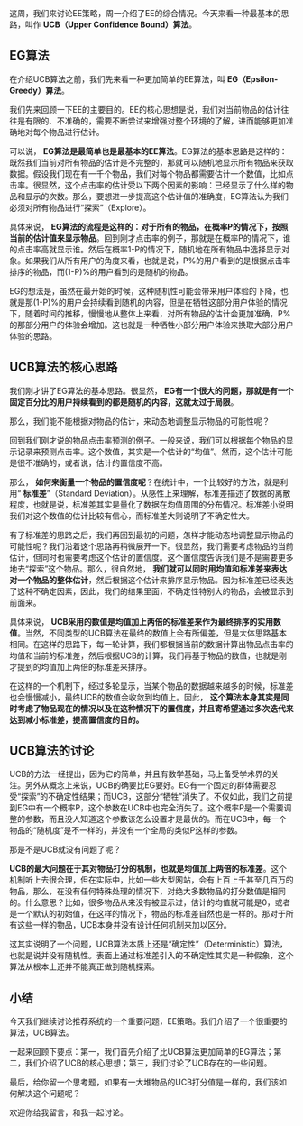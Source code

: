 这周，我们来讨论EE策略，周一介绍了EE的综合情况。今天来看一种最基本的思路，叫作 **UCB（Upper Confidence Bound）算法**。

## EG算法

在介绍UCB算法之前，我们先来看一种更加简单的EE算法，叫 **EG（Epsilon-Greedy）算法**。

我们先来回顾一下EE的主要目的。EE的核心思想是说，我们对当前物品的估计往往是有限的、不准确的，需要不断尝试来增强对整个环境的了解，进而能够更加准确地对每个物品进行估计。

可以说， **EG算法是最简单也是最基本的EE算法**。EG算法的基本思路是这样的：既然我们当前对所有物品的估计是不完整的，那就可以随机地显示所有物品来获取数据。假设我们现在有一千个物品，我们对每个物品都需要估计一个数值，比如点击率。很显然，这个点击率的估计受以下两个因素的影响：已经显示了什么样的物品和显示的次数。那么，要想进一步提高这个估计值的准确度，EG算法认为我们必须对所有物品进行“探索”（Explore）。

具体来说， **EG算法的流程是这样的：对于所有的物品，在概率P的情况下，按照当前的估计值来显示物品**。回到刚才点击率的例子，那就是在概率P的情况下，谁的点击率高就显示谁。然后在概率1-P的情况下，随机地在所有物品中选择显示对象。如果我们从所有用户的角度来看，也就是说，P%的用户看到的是根据点击率排序的物品，而(1-P)%的用户看到的是随机的物品。

EG的想法是，虽然在最开始的时候，这种随机性可能会带来用户体验的下降，也就是那(1-P)%的用户会持续看到随机的内容，但是在牺牲这部分用户体验的情况下，随着时间的推移，慢慢地从整体上来看，对所有物品的估计会更加准确，P%的那部分用户的体验会增加。这也就是一种牺牲小部分用户体验来换取大部分用户体验的思路。

## UCB算法的核心思路

我们刚才讲了EG算法的基本思路。很显然， **EG有一个很大的问题，那就是有一个固定百分比的用户持续看到的都是随机的内容，这就太过于局限**。

那么，我们能不能根据对物品的估计，来动态地调整显示物品的可能性呢？

回到我们刚才说的物品点击率预测的例子。一般来说，我们可以根据每个物品的显示记录来预测点击率。这个数值，其实是一个估计的“均值”。然而，这个估计可能是很不准确的，或者说，估计的置信度不高。

那么， **如何来衡量一个物品的置信度呢**？在统计中，一个比较好的方法，就是利用“ **标准差**”（Standard Deviation）。从感性上来理解，标准差描述了数据的离散程度，也就是说，标准差其实是量化了数据在均值周围的分布情况。标准差小说明我们对这个数值的估计比较有信心，而标准差大则说明了不确定性大。

有了标准差的思路之后，我们再回到最初的问题，怎样才能动态地调整显示物品的可能性呢？我们沿着这个思路再稍微展开一下。很显然，我们需要考虑物品的当前估计，但同时也需要考虑这个估计的置信度。这个置信度告诉我们是不是需要更多地去“探索”这个物品。那么，很自然地， **我们就可以同时用均值和标准差来表达对一个物品的整体估计**，然后根据这个估计来排序显示物品。因为标准差已经表达了这种不确定因素，因此，我们的结果里面，不确定性特别大的物品，会被显示到前面来。

具体来说， **UCB采用的数值是均值加上两倍的标准差来作为最终排序的实用数值**。当然，不同类型的UCB算法在最终的数值上会有所偏差，但是大体思路基本相同。在这样的思路下，每一轮计算，我们都根据当前的数据计算出物品点击率的均值和当前的标准差，然后根据UCB的计算，我们再基于物品的数值，也就是刚才提到的均值加上两倍的标准差来排序。

在这样的一个机制下，经过多轮显示，当某个物品的数据越来越多的时候，标准差也会慢慢减小，最终UCB的数值会收敛到均值上。因此， **这个算法本身其实是同时考虑了物品现在的情况以及在这种情况下的置信度，并且寄希望通过多次迭代来达到减小标准差，提高置信度的目的。**

## UCB算法的讨论

UCB的方法一经提出，因为它的简单，并且有数学基础，马上备受学术界的关注。另外从概念上来说，UCB的确要比EG要好。EG有一个固定的群体需要忍受“探索”的不确定性结果；而UCB，这部分“牺牲”消失了。不仅如此，我们之前提到EG中有一个概率P，这个参数在UCB中也完全消失了。这个概率P是一个需要调整的参数，而且没人知道这个参数该怎么设置才是最优的。而在UCB中，每一个物品的“随机度”是不一样的，并没有一个全局的类似P这样的参数。

那是不是UCB就没有问题了呢？

**UCB的最大问题在于其对物品打分的机制，也就是均值加上两倍的标准差**。这个机制听上去很合理，但在实际中，比如一些大型网站，会有上百上千甚至几百万的物品，那么，在没有任何特殊处理的情况下，对绝大多数物品的打分数值是相同的。什么意思？比如，很多物品从来没有被显示过，估计的均值就可能是0，或者是一个默认的初始值，在这样的情况下，物品的标准差自然也是一样的。那对于所有这些一样的物品，UCB本身并没有设计任何机制来加以区分。

这其实说明了一个问题，UCB算法本质上还是“确定性”（Deterministic）算法，也就是说并没有随机性。表面上通过标准差引入的不确定性其实是一种假象，这个算法从根本上还并不能真正做到随机探索。

## 小结

今天我们继续讨论推荐系统的一个重要问题，EE策略。我们介绍了一个很重要的算法，UCB算法。

一起来回顾下要点：第一，我们首先介绍了比UCB算法更加简单的EG算法；第二，我们介绍了UCB的核心思想；第三，我们讨论了UCB存在的一些问题。

最后，给你留一个思考题，如果有一大堆物品的UCB打分值是一样的，我们该如何解决这个问题呢？

欢迎你给我留言，和我一起讨论。